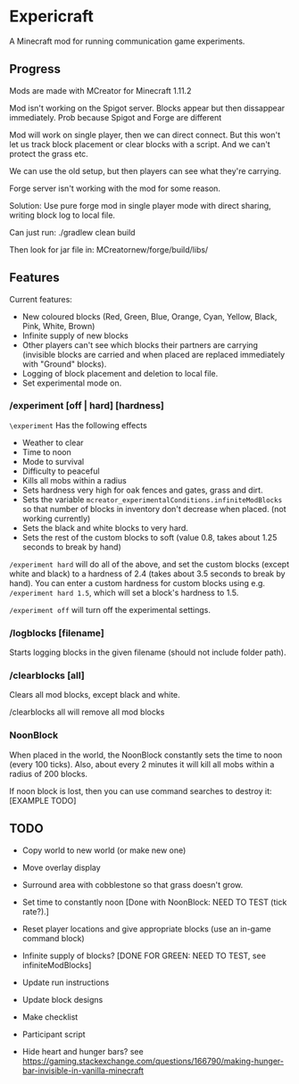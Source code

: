 # Expericraft

A Minecraft mod for running communication game experiments.


## Progress

Mods are made with MCreator for Minecraft 1.11.2

Mod isn't working on the Spigot server.  Blocks appear but then dissappear immediately.  Prob because Spigot and Forge are different 

Mod will work on single player, then we can direct connect.  But this won't let us track block placement or clear blocks with a script.  And we can't protect the grass etc.

We can use the old setup, but then players can see what they're carrying.

Forge server isn't working with the mod for some reason.

Solution: Use pure forge mod in single player mode with direct sharing, writing block log to local file.  

Can just run: ./gradlew clean build

Then look for jar file in: MCreatornew/forge/build/libs/

## Features

Current features:

-  New coloured blocks (Red, Green, Blue, Orange, Cyan, Yellow, Black, Pink, White, Brown)
-  Infinite supply of new blocks
-  Other players can't see which blocks their partners are carrying (invisible blocks are carried and when placed are replaced immediately with "Ground" blocks).
-  Logging of block placement and deletion to local file.
-  Set experimental mode on.

### /experiment [off | hard] [hardness]

`\experiment` Has the following effects

-  Weather to clear
-  Time to noon
-  Mode to survival
-  Difficulty to peaceful
-  Kills all mobs within a radius
-  Sets hardness very high for oak fences and gates, grass and dirt.
-  Sets the variable `mcreator_experimentalConditions.infiniteModBlocks` so that number of blocks in inventory don't decrease when placed. (not working currently)
-  Sets the black and white blocks to very hard.
-  Sets the rest of the custom blocks to soft (value 0.8, takes about 1.25 seconds to break by hand)

`/experiment hard` will do all of the above, and set the custom blocks (except white and black) to a hardness of 2.4 (takes about 3.5 seconds to break by hand).  You can enter a custom hardness for custom blocks using e.g. `/experiment hard 1.5`, which will set a block's hardness to 1.5.

`/experiment off` will turn off the experimental settings.



### /logblocks [filename]

Starts logging blocks in the given filename (should not include folder path).

### /clearblocks [all]

Clears all mod blocks, except black and white.

/clearblocks all will remove all mod blocks

### NoonBlock

When placed in the world, the NoonBlock constantly sets the time to noon (every 100 ticks).  Also, about every 2 minutes it will kill all mobs within a radius of 200 blocks.

If noon block is lost, then you can use command searches to destroy it:
[EXAMPLE TODO]

## TODO


-  Copy world to new world (or make new one)
-  Move overlay display
-  Surround area with cobblestone so that grass doesn't grow.
-  Set time to constantly noon [Done with NoonBlock: NEED TO TEST (tick rate?).]
-  Reset player locations and give appropriate blocks (use an in-game command block)
-  Infinite supply of blocks? [DONE FOR GREEN: NEED TO TEST, see infiniteModBlocks]
-  Update run instructions
-  Update block designs
-  Make checklist
-  Participant script


-  Hide heart and hunger bars?  see https://gaming.stackexchange.com/questions/166790/making-hunger-bar-invisible-in-vanilla-minecraft